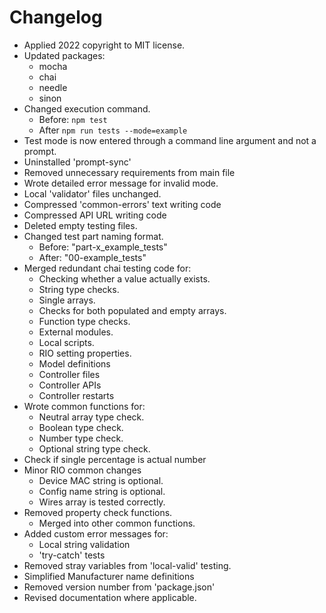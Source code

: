 # Changelog

* Applied 2022 copyright to MIT license.
* Updated packages:
	* mocha
	* chai
	* needle
	* sinon
* Changed execution command.
	* Before: `npm test`
	* After `npm run tests --mode=example`
* Test mode is now entered through a command line argument and not a prompt.
* Uninstalled 'prompt-sync'
* Removed unnecessary requirements from main file
* Wrote detailed error message for invalid mode.
* Local 'validator' files unchanged.
* Compressed 'common-errors' text writing code
* Compressed API URL writing code
* Deleted empty testing files.
* Changed test part naming format.
	* Before: "part-x_example_tests"
	* After: "00-example_tests"
* Merged redundant chai testing code for:
	* Checking whether a value actually exists.
	* String type checks.
	* Single arrays.
	* Checks for both populated and empty arrays.
	* Function type checks.
	* External modules.
	* Local scripts.
	* RIO setting properties.
	* Model definitions
	* Controller files
	* Controller APIs
	* Controller restarts
* Wrote common functions for:
	* Neutral array type check.
	* Boolean type check.
	* Number type check.
	* Optional string type check.
* Check if single percentage is actual number
* Minor RIO common changes
	* Device MAC string is optional.
	* Config name string is optional.
	* Wires array is tested correctly.
* Removed property check functions.
	* Merged into other common functions.
* Added custom error messages for:
	* Local string validation
	* 'try-catch' tests
* Removed stray variables from 'local-valid' testing.
* Simplified Manufacturer name definitions
* Removed version number from 'package.json'
* Revised documentation where applicable.